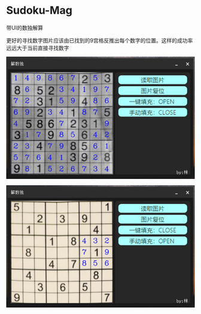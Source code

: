 # Sudoku-Mag
带UI的数独解算

更好的寻找数字图片应该由已找到的9宫格反推出每个数字的位置。这样的成功率远远大于当前直接寻找数字

![](https://github.com/ywg121020/Sudoku-Mag/blob/master/pic/test1.png)

![](https://github.com/ywg121020/Sudoku-Mag/blob/master/pic/test2.png)
